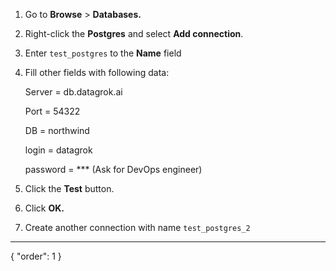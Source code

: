 1. Go to **Browse** > **Databases.**
2. Right-click the **Postgres** and select **Add connection**.
3. Enter `test_postgres` to the **Name** field
4. Fill other fields with following data:

    Server = db.datagrok.ai

    Port = 54322

    DB = northwind

    login = datagrok

    password = *** (Ask for DevOps engineer)
    
5. Click the **Test** button.
6. Click **OK.**
7. Create another connection with name `test_postgres_2`

---

{
"order": 1
}
